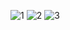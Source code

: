 ![1](https://github.com/user-attachments/assets/941d8e01-7562-46aa-b5af-9e425ce2d282)
![2](https://github.com/user-attachments/assets/a064dd13-bfd7-4ccb-81b9-77c52c1da3ae)
![3](https://github.com/user-attachments/assets/cbca52c4-6505-4024-9de6-107368e256f6)
